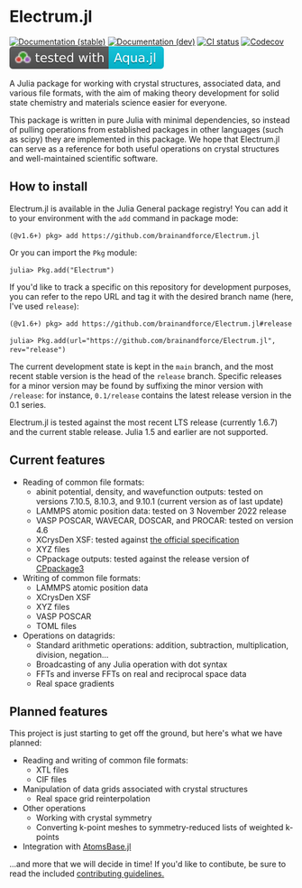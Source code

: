 # Electrum.jl

[![Documentation (stable)][docs-stable-img]][docs-stable-url]
[![Documentation (dev)][docs-dev-img]][docs-dev-url]
[![CI status][ci-status-img]][ci-status-url]
[![Codecov][codecov-img]][codecov-url]
[![Aqua.jl][aqua-img]][aqua-url]

A Julia package for working with crystal structures, associated data, and various file formats,
with the aim of making theory development for solid state chemistry and materials science easier
for everyone.

This package is written in pure Julia with minimal dependencies, so instead of pulling operations
from established packages in other languages (such as scipy) they are implemented in this package.
We hope that Electrum.jl can serve as a reference for both useful operations on crystal structures
and well-maintained scientific software.

## How to install

Electrum.jl is available in the Julia General package registry! You can add it to your environment
with the `add` command in package mode:
```
(@v1.6+) pkg> add https://github.com/brainandforce/Electrum.jl 
```
Or you can import the `Pkg` module:
```julia-repl
julia> Pkg.add("Electrum")
```
If you'd like to track a specific on this repository for development purposes, you can refer to the
repo URL and tag it with the desired branch name (here, I've used `release`):
```
(@v1.6+) pkg> add https://github.com/brainandforce/Electrum.jl#release
```
```julia-repl
julia> Pkg.add(url="https://github.com/brainandforce/Electrum.jl", rev="release")
```
The current development state is kept in the `main` branch, and the most recent stable version is
the head of the `release` branch. Specific releases for a minor version may be found by suffixing
the minor version with `/release`: for instance, `0.1/release` contains the latest release version
in the 0.1 series.

Electrum.jl is tested against the most recent LTS release (currently 1.6.7) and the current stable
release. Julia 1.5 and earlier are not supported.

## Current features

* Reading of common file formats:
     + abinit potential, density, and wavefunction outputs: tested on versions 7.10.5, 8.10.3,
     and 9.10.1 (current version as of last update)
     + LAMMPS atomic position data: tested on 3 November 2022 release
     + VASP POSCAR, WAVECAR, DOSCAR, and PROCAR: tested on version 4.6
     + XCrysDen XSF: tested against [the official specification][xsf-spec-url]
     + XYZ files
     + CPpackage outputs: tested against the release version of [CPpackage3][cppackage-url]
* Writing of common file formats:
     + LAMMPS atomic position data
     + XCrysDen XSF
     + XYZ files
     + VASP POSCAR
     + TOML files
* Operations on datagrids:
     + Standard arithmetic operations: addition, subtraction, multiplication, division, negation...
     + Broadcasting of any Julia operation with dot syntax
     + FFTs and inverse FFTs on real and reciprocal space data
     + Real space gradients

## Planned features

This project is just starting to get off the ground, but here's what we have planned:

  * Reading and writing of common file formats:
      + XTL files
      + CIF files
  * Manipulation of data grids associated with crystal structures
      + Real space grid reinterpolation
  * Other operations
      + Working with crystal symmetry
      + Converting k-point meshes to symmetry-reduced lists of weighted k-points
  * Integration with [AtomsBase.jl](https://github.com/JuliaMolSim/AtomsBase.jl)
     
...and more that we will decide in time! If you'd like to contibute, be sure to read the included
[contributing guidelines.](CONTRIBUTING.md)

[docs-stable-img]:  https://img.shields.io/badge/docs-stable-blue.svg
[docs-stable-url]:  https://brainandforce.github.io/Electrum.jl/stable
[docs-dev-img]:     https://img.shields.io/badge/docs-dev-blue.svg
[docs-dev-url]:     https://brainandforce.github.io/Electrum.jl/dev
[ci-status-img]:    https://github.com/brainandforce/Electrum.jl/workflows/CI/badge.svg
[ci-status-url]:    https://github.com/brainandforce/Electrum.jl/actions
[aqua-img]:         https://raw.githubusercontent.com/JuliaTesting/Aqua.jl/master/badge.svg
[aqua-url]:         https://github.com/JuliaTesting/Aqua.jl
[codecov-img]:      https://codecov.io/gh/brainandforce/Electrum.jl/branch/main/graph/badge.svg
[codecov-url]:      https://codecov.io/gh/brainandforce/Electrum.jl/
[xsf-spec-url]:     http://www.xcrysden.org/doc/XSF.html
[cppackage-url]:    https://github.com/dcfredrickson/CPpackage3
